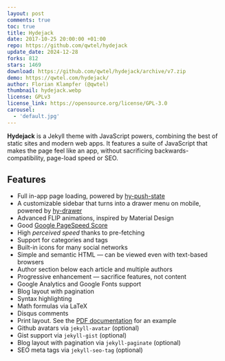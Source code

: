 ```yaml
---
layout: post
comments: true
toc: true
title: Hydejack
date: 2017-10-25 20:00:00 +01:00
repo: https://github.com/qwtel/hydejack
update_date: 2024-12-28
forks: 812
stars: 1469
download: https://github.com/qwtel/hydejack/archive/v7.zip
demo: https://qwtel.com/hydejack/
author: Florian Klampfer (@qwtel)
thumbnail: hydejack.webp
license: GPLv3
license_link: https://opensource.org/license/GPL-3.0
carousel:
  - 'default.jpg'
---
```


**Hydejack** is a Jekyll theme with JavaScript powers, combining the best of static sites and modern web apps.
It features a suite of JavaScript that makes the page feel like an app, without sacrificing backwards-compatibility, page-load speed or SEO.

## Features

* Full in-app page loading, powered by [hy-push-state]
* A customizable sidebar that turns into a drawer menu on mobile, powered by [hy-drawer]
* Advanced FLIP animations, inspired by Material Design
* Good [Google PageSpeed Score][gpss]
* High *perceived speed* thanks to pre-fetching
* Support for categories and tags
* Built-in icons for many social networks
* Simple and semantic HTML — can be viewed even with text-based browsers
* Author section below each article and multiple authors
* Progressive enhancement — sacrifice features, not content
* Google Analytics and Google Fonts support
* Blog layout with pagination
* Syntax highlighting
* Math formulas via LaTeX
* Disqus comments
* Print layout. See the [PDF documentation][pdf] for an example
* Github avatars via `jekyll-avatar` (optional)
* Gist support via `jekyll-gist` (optional)
* Blog layout with pagination via `jekyll-paginate` (optional)
* SEO meta tags via `jekyll-seo-tag` (optional)

[gpss]: https://developers.google.com/speed/pagespeed/insights/?url=https%3A%2F%2Fqwtel.com%2Fhydejack%2F
[pdf]: https://github.com/qwtel/hydejack/releases/download/v7.0.0/Documentation._.Hydejack.pdf
[hy-push-state]: https://qwtel.com/projects/hy-push-state/
[hy-drawer]: https://qwtel.com/projects/hy-drawer/
